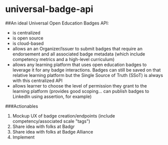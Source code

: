 # universal-badge-api

##An ideal Universal Open Education Badges API:

- is centralized
- is open source
- is cloud-based
- allows an an Organizer/Issuer to submit badges that require an endorsement and all associated badge metadata (which include competency metrics and a high-level curriculum)
- allows any learning platform that uses open education badges to leverage it for any badge interactions. Badges can still be saved on that relative learning platform but the Single Source of Truth (SSoT) is always with this centralized API
- allows learner to choose the level of permission they grant to the learning platform (provides good scoping... can publish badges to LinkedIn using assertion, for example)

###Actionables
1. Mockup UX of badge creation/endpoints (include competency/associated scale "tags") 
2. Share idea with folks at Badgr
3. Share idea with folks at Badge Alliance
4. Implement
